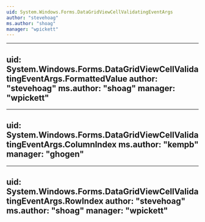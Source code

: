 ```yaml
---
uid: System.Windows.Forms.DataGridViewCellValidatingEventArgs
author: "stevehoag"
ms.author: "shoag"
manager: "wpickett"
---
```


---
uid: System.Windows.Forms.DataGridViewCellValidatingEventArgs.FormattedValue
author: "stevehoag"
ms.author: "shoag"
manager: "wpickett"
---

---
uid: System.Windows.Forms.DataGridViewCellValidatingEventArgs.ColumnIndex
ms.author: "kempb"
manager: "ghogen"
---

---
uid: System.Windows.Forms.DataGridViewCellValidatingEventArgs.RowIndex
author: "stevehoag"
ms.author: "shoag"
manager: "wpickett"
---
